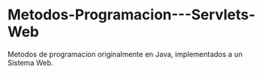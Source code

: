 # Metodos-Programacion---Servlets-Web
Metodos de programacion originalmente en Java, implementados a un Sistema Web.
